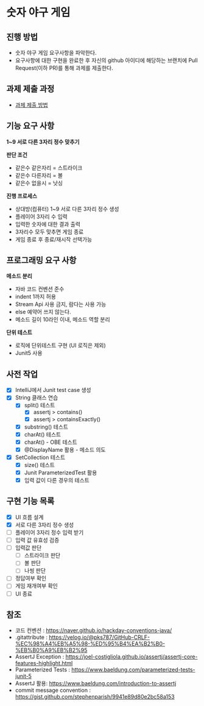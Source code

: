 # 숫자 야구 게임
## 진행 방법
* 숫자 야구 게임 요구사항을 파악한다.
* 요구사항에 대한 구현을 완료한 후 자신의 github 아이디에 해당하는 브랜치에 Pull Request(이하 PR)를 통해 과제를 제출한다.

## 과제 제출 과정
* [과제 제출 방법](https://github.com/next*step/nextstep*docs/tree/master/precourse)

## 기능 요구 사항
**1~9 서로 다른 3자리 정수 맞추기**   

**판단 조건**   
* 같은수 같은자리 = 스트라이크
* 같은수 다른자리 = 볼
* 같은수 없을시 = 낫싱   

**진행 프로세스**
* 상대방(컴퓨터) 1~9 서로 다른 3자리 정수 생성
* 플레이어 3자리 수 입력
* 입력한 숫자에 대한 결과 출력
* 3자리수 모두 맞추면 게임 종료
* 게임 종료 후 종료/재시작 선택가능

## 프로그래밍 요구 사항

**메소드 분리**   
* 자바 코드 컨벤션 준수   
* indent 1까지 허용   
* Stream Api 사용 금지, 람다는 사용 가능   
* else 예약어 쓰지 않는다.   
* 메소드 길이 10라인 이내, 메소드 역할 분리   
   
**단위 테스트**   
* 로직에 단위테스트 구현 (UI 로직은 제외)   
* Junit5 사용   

## 사전 작업
* [x] IntelliJ에서 Junit test case 생성 
* [x] String 클래스 연습
    * [x] split() 테스트
        * [x] assertj > contains()
        * [x] assertj > containsExactly()
    * [x] substring() 테스트
    * [x] charAt() 테스트
    * [x] charAt() - OBE 테스트
    * [x] @DisplayName 활용 - 메소드 의도
* [x] SetCollection 테스트
    * [x] size() 테스트
    * [x] Junit ParameterizedTest 활용
    * [x] 입력 값이 다른 경우의 테스트
    
## 구현 기능 목록   
* [x] UI 흐름 설계
* [x] 서로 다른 3자리 정수 생성
* [ ] 플레이어 3자리 정수 입력 받기
* [ ] 입력 값 유효성 검증
* [ ] 입력값 판단
    * [ ]  스트라이크 판단
    * [ ]  볼 판단
    * [ ]  나씽 판단 
* [ ]  정답여부 확인
* [ ]  게임 재개여부 확인
* [ ]  UI 종료

## 참조
* 코드 컨벤션 : <https://naver.github.io/hackday-conventions-java/>   
* .gitattribute : <https://velog.io/@pks787/GitHub-CRLF-%EC%98%A4%EB%A5%98-%ED%95%B4%EA%B2%B0-%EB%B0%A9%EB%B2%95>
* AssertJ Exception : <https://joel-costigliola.github.io/assertj/assertj-core-features-highlight.html>
* Parameterized Tests : <https://www.baeldung.com/parameterized-tests-junit-5>
* AssertJ 활용: <https://www.baeldung.com/introduction-to-assertj>
* commit message convention : <https://gist.github.com/stephenparish/9941e89d80e2bc58a153>

